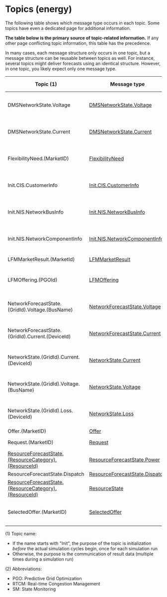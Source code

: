 # Topics (energy)

The following table shows which message type occurs in each topic. Some topics have even a dedicated page for additional information.

**The table below is the primary source of topic-related information.** If any other page conflicting topic information, this table has the precedence.

In many cases, each message structure only occurs in one topic, but a message structure can be reusable between topics as well. For instance, several topics might deliver forecasts using an identical structure. However, in one topic, you likely expect only one message type.

| Topic (1) | Message type | Publisher(s); see (2) | Subscriber(s); see (2) |
|-|-|-|-|
| DMSNetworkState.Voltage | [DMSNetworkState.Voltage](energy_msg-dmsnetworkstatus-voltage.md) | [Distribution management system (DMS)](energy_distribution-management-system-dms.md) - SM | [Distribution management system (DMS)](energy_distribution-management-system-dms.md) - RTCM |
| DMSNetworkState.Current | [DMSNetworkState.Current](energy_msg-dmsnetworkstatus-current.md) | [Distribution management system (DMS)](energy_distribution-management-system-dms.md) - SM | [Distribution management system (DMS)](energy_distribution-management-system-dms.md) - RTCM |
| FlexibilityNeed.(MarketID) | [FlexibilityNeed](energy_msg-flexibilityneed.md) | [Distribution management system (DMS)](energy_distribution-management-system-dms.md) - PGO | [Procem-LFM](energy_procem-lfm.md) |
| Init.CIS.CustomerInfo | [Init.CIS.CustomerInfo](energy_msg-init-cis-customerinfo.md) | [Grid (DSS)](energy_grid-dss.md) | [Distribution management system (DMS)](energy_distribution-management-system-dms.md) - PGO, SM |
| Init.NIS.NetworkBusInfo | [Init.NIS.NetworkBusInfo](energy_msg-init-nis-networkbusinfo.md) | [Grid (DSS)](energy_grid-dss.md) | [Distribution management system (DMS)](energy_distribution-management-system-dms.md) - PGO, SM |
| Init.NIS.NetworkComponentInfo | [Init.NIS.NetworkComponentInfo](energy_msg-init-nis-networkcomponentinfo.md) | [Grid (DSS)](energy_grid-dss.md) | [Distribution management system (DMS)](energy_distribution-management-system-dms.md) - PGO, SM |
| LFMMarketResult.(MarketId) | [LFMMarketResult](energy_msg-lfmmarketresult.md) | [Procem-LFM](energy_procem-lfm.md) | [Economic Dispatch](energy_economicdispatch.md) |
| LFMOffering.(PGOId) | [LFMOffering](energy_msg-lfmoffering.md) | [Procem-LFM](energy_procem-lfm.md) | [Distribution management system (DMS)](energy_distribution-management-system-dms.md) - PGO |
| NetworkForecastState.(GridId).Voltage.(BusName) | [NetworkForecastState.Voltage](energy_msg-networkforecaststate-voltage.md) | [Grid (DSS)](energy_grid-dss.md) | [Distribution management system (DMS)](energy_distribution-management-system-dms.md) - PGO |
| NetworkForecastState.(GridId).Current.(DeviceId) | [NetworkForecastState.Current](energy_msg-networkforecaststate-current.md) | [Grid (DSS)](energy_grid-dss.md) | [Distribution management system (DMS)](energy_distribution-management-system-dms.md) - PGO |
| NetworkState.(GridId).Current.(DeviceId) | [NetworkState.Current](energy_msg-networkstate-current.md) | [Grid (DSS)](energy_grid-dss.md) | [Distribution management system (DMS)](energy_distribution-management-system-dms.md) - SM |
| NetworkState.(GridId).Voltage.(BusName) | [NetworkState.Voltage](energy_msg-networkstate-voltage.md) | [Grid (DSS)](energy_grid-dss.md) | [Distribution management system (DMS)](energy_distribution-management-system-dms.md) - SM |
| NetworkState.(GridId).Loss.(DeviceId) | [NetworkState.Loss](energy_msg-networkstate-loss.md) | [Grid (DSS)](energy_grid-dss.md) | [Distribution management system (DMS)](energy_distribution-management-system-dms.md) - SM |
| Offer.(MarketID) | [Offer](energy_msg-offer.md) | [Economic Dispatch](energy_economicdispatch.md) | [Procem-LFM](energy_procem-lfm.md) |
| Request.(MarketID) | [Request](energy_msg-request.md) | [Procem-LFM](energy_procem-lfm.md) | [Economic Dispatch](energy_economicdispatch.md) |
| [ResourceForecastState.(ResourceCategory).(ResourceId)](energy_topic-resourceforecaststate.md) | [ResourceForecastState.Power](energy_msg-resourceforecaststate-power.md) | [ResourceForecaster](energy_resourceforecaster.md) | [Economic Dispatch](energy_economicdispatch.md) |
| ResourceForecastState.Dispatch | [ResourceForecastState.Dispatch	](energy_msg-resourceforecaststate-dispatch.md) | [Economic Dispatch](energy_economicdispatch.md) | [Controller](energy_controller.md) |
| [ResourceForecastState.(ResourceCategory).(ResourceId)](energy_topic-resourceforecaststate.md) | [ResourceState](energy_msg-resourcestate.md) | (Resources) | [Grid (DSS)](energy_grid-dss.md) |
| SelectedOffer.(MarketID) | [SelectedOffer](energy_msg-selectedoffer.md) | [Distribution management system (DMS)](energy_distribution-management-system-dms.md) - PGO | [Procem-LFM](energy_procem-lfm.md) |

(1) Topic name:

- If the name starts with "Init", the purpose of the topic is initialization _before_ the actual simulation cycles begin, once for each simulation run
- Otherwise, the purpose is the communication of result data (multiple times during a simulation run)

(2) Abbreviations:

- PGO: Predictive Grid Optimization
- RTCM: Real-time Congestion Management
- SM: State Monitoring

